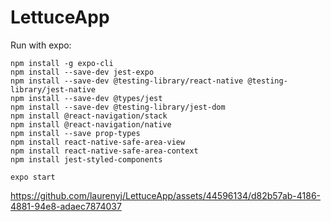# LettuceApp
Run with expo:
```
npm install -g expo-cli
npm install --save-dev jest-expo
npm install --save-dev @testing-library/react-native @testing-library/jest-native
npm install --save-dev @types/jest
npm install --save-dev @testing-library/jest-dom
npm install @react-navigation/stack
npm install @react-navigation/native
npm install --save prop-types
npm install react-native-safe-area-view
npm install react-native-safe-area-context
npm install jest-styled-components

expo start
```


https://github.com/laurenyj/LettuceApp/assets/44596134/d82b57ab-4186-4881-94e8-adaec7874037

